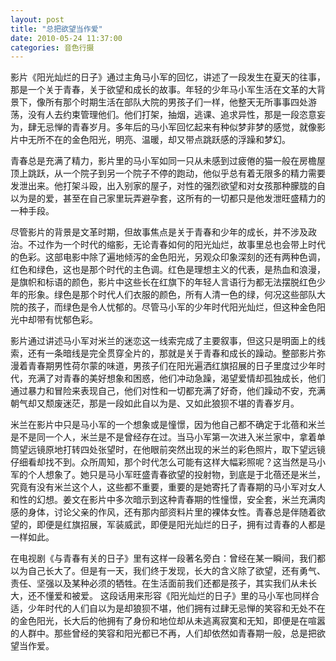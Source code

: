 ```yaml
---
layout: post
title: "总把欲望当作爱"
date: 2010-05-24 11:37:00
categories: 音色行摄 
---
```


影片《阳光灿烂的日子》通过主角马小军的回忆，讲述了一段发生在夏天的往事，那是一个关于青春，关于欲望和成长的故事。年轻的少年马小军生活在文革的大背景下，像所有那个时期生活在部队大院的男孩子们一样，他整天无所事事四处游荡，没有人去约束管理他们。他们打架，抽烟，逃课、追求异性，那是一段恣意妄为，肆无忌惮的青春岁月。多年后的马小军回忆起来有种似梦非梦的感觉，就像影片中无所不在的金色阳光，明亮、温暖，却又带点跳跃感的浮躁和梦幻。

青春总是充满了精力，影片里的马小军如同一只从未感到过疲倦的猫一般在房檐屋顶上跳跃，从一个院子到另一个院子不停的跑动，他似乎总有着无限多的精力需要发泄出来。他打架斗殴，出入别家的屋子，对性的强烈欲望和对女孩那种朦胧的自以为是的爱，甚至在自己家里玩弄避孕套，这所有的一切都只是他发泄旺盛精力的一种手段。

尽管影片的背景是文革时期，但故事焦点是关于青春和少年的成长，并不涉及政治。不过作为一个时代的缩影，无论青春如何的阳光灿烂，故事里总也会带上时代的色彩。这部电影中除了遍地倾泻的金色阳光，另观众印象深刻的还有两种色调，红色和绿色，这也是那个时代的主色调。红色是理想主义的代表，是热血和浪漫，是旗帜和标语的颜色，影片中这些长在红旗下的年轻人言语行为都无法摆脱红色少年的形象。绿色是那个时代人们衣服的颜色，所有人清一色的绿，何况这些部队大院的孩子，而绿色是令人忧郁的。尽管马小军的少年时代阳光灿烂，但这种金色阳光中却带有忧郁色彩。

影片通过讲述马小军对米兰的迷恋这一线索完成了主要叙事，但这只是明面上的线索，还有一条暗线是完全贯穿全片的，那就是关于青春和成长的躁动。整部影片弥漫着青春期男性荷尔蒙的味道，男孩子们在阳光遍洒红旗招展的日子里度过少年时代，充满了对青春的美好想象和困惑，他们冲动急躁，渴望爱情却孤独成长，他们通过暴力和冒险来表现自己，他们对性和一切都充满了好奇，他们躁动不安，充满朝气却又颓废迷茫，那是一段如此自以为是、又如此狼狈不堪的青春岁月。

米兰在影片中只是马小军的一个想象或是憧憬，因为他自己都不确定于北蓓和米兰是不是同一个人，米兰是不是曾经存在过。当马小军第一次进入米兰家中，拿着单筒望远镜原地打转四处张望时，在他眼前突然出现的米兰的彩色照片，取下望远镜仔细看却找不到。众所周知，那个时代怎么可能有这样大幅彩照呢？这当然是马小军的个人想象了。她只是马小军旺盛青春欲望的投射物，到底是于北蓓还是米兰，究竟有没有米兰这个人，这些都不重要，重要的是她寄托了青春期的马小军对女人和性的幻想。姜文在影片中多次暗示到这种青春期的性憧憬，安全套，米兰充满肉感的身体，讨论父亲的作风，还有那内部资料片里的裸体女性。青春总是伴随着欲望的，即便是红旗招展，军装威武，即便是阳光灿烂的日子，拥有过青春的人都是一样如此。

在电视剧《与青春有关的日子》里有这样一段著名旁白：曾经在某一瞬间，我们都以为自己长大了。但是有一天，我们终于发现，长大的含义除了欲望，还有勇气、责任、坚强以及某种必须的牺牲。在生活面前我们还都是孩子，其实我们从未长大，还不懂爱和被爱。 这段话用来形容《阳光灿烂的日子》里的马小军也同样合适，少年时代的人们自以为是却狼狈不堪，他们拥有过肆无忌惮的笑容和无处不在的金色阳光，长大后的他拥有了身份和地位却从未逃离寂寞和无知，即便是在喧嚣的人群中。那些曾经的笑容和阳光都已不再，人们却依然如青春期一般，总是把欲望当作爱。
